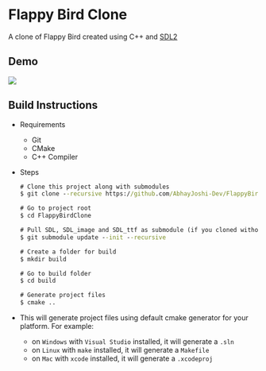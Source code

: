 # Flappy Bird Clone

A clone of Flappy Bird created using C++ and [SDL2](https://www.libsdl.org/)

## Demo

![](https://i.imgur.com/iadcUDO.gif)

## Build Instructions

- Requirements
  - Git
  - CMake
  - C++ Compiler

- Steps

    ```cmd
    # Clone this project along with submodules
    $ git clone --recursive https://github.com/AbhayJoshi-Dev/FlappyBirdClone

    # Go to project root
    $ cd FlappyBirdClone

    # Pull SDL, SDL_image and SDL_ttf as submodule (if you cloned without --recursive flag)
    $ git submodule update --init --recursive

    # Create a folder for build
    $ mkdir build

    # Go to build folder
    $ cd build

    # Generate project files
    $ cmake ..
    ```

- This will generate project files using default cmake generator for your platform. For example:

  - on `Windows` with `Visual Studio` installed, it will generate a `.sln`
  - on `Linux` with `make` installed, it will generate a `Makefile`
  - on `Mac` with `xcode` installed, it will generate a `.xcodeproj`
